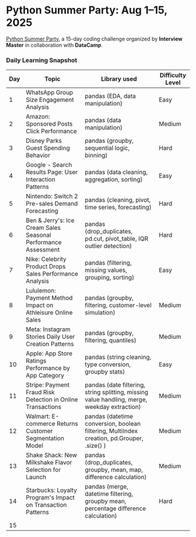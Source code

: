 # Python Summer Party: Aug 1–15, 2025

[Python Summer Party](https://www.interviewmaster.ai/python-party/home/), a 15-day coding challenge organized by **Interview Master** in collaboration with **DataCamp**.

### Daily Learning Snapshot

| Day | Topic | Library used | Difficulty Level |
|---------------|---------------------|-----------------------|---------------|
| 1 | WhatsApp Group Size Engagement Analysis | pandas (EDA, data manipulation) | Easy |
| 2 | Amazon: Sponsored Posts Click Performance | pandas (data manipulation) | Medium |
| 3 | Disney Parks Guest Spending Behavior | pandas (groupby, sequential logic, binning) | Hard |
| 4 | Google - Search Results Page: User Interaction Patterns | pandas (data cleaning, aggregation, sorting) | Easy |
| 5 | Nintendo: Switch 2 Pre-sales Demand Forecasting | pandas (cleaning, pivot, time series, forecasting) | Hard |
| 6 | Ben & Jerry's: Ice Cream Sales Seasonal Performance Assessment | pandas (drop_duplicates, pd.cut, pivot_table, IQR outlier detection) | Hard |
| 7 | Nike: Celebrity Product Drops Sales Performance Analysis | pandas (filtering, missing values, grouping, sorting) | Easy |
| 8 | Lululemon: Payment Method Impact on Athleisure Online Sales | pandas (groupby, filtering, customer-level simulation) | Medium |
| 9 | Meta: Instagram Stories Daily User Creation Patterns | pandas (groupby, filtering, quantiles) | Medium |
| 10 | Apple: App Store Ratings Performance by App Category | pandas (string cleaning, type conversion, groupby stats) | Easy |
| 11 | Stripe: Payment Fraud Risk Detection in Online Transactions | pandas (date filtering, string splitting, missing value handling, merge, weekday extraction) | Medium |
| 12 | Walmart: E-commerce Returns Customer Segmentation Model | pandas (datetime conversion, boolean filtering, MultiIndex creation, pd.Grouper, .size() ) | Medium |
| 13 | Shake Shack: New Milkshake Flavor Selection for Launch | pandas (drop_duplicates, groupby, mean, map, difference calculation) | Medium |
| 14 | Starbucks: Loyalty Program's Impact on Transaction Patterns | pandas (merge, datetime filtering, groupby mean, percentage difference calculation) | Hard |
| 15 |  |  |  |